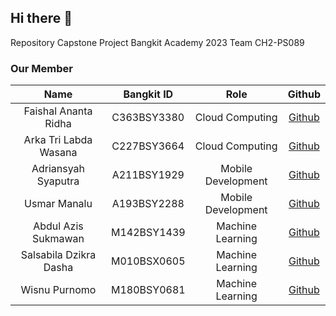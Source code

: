## Hi there 👋
Repository Capstone Project Bangkit Academy 2023 Team CH2-PS089

### Our Member

|           Name           | Bangkit ID  |        Role        |                       Github                        |
| :----------------------: | :--------:  | :----------------: | :-------------------------------------------------: |
|   Faishal Ananta Ridha   | C363BSY3380 |  Cloud Computing   |       [Github](https://github.com/isallkun)         |
|   Arka Tri Labda Wasana  | C227BSY3664 |  Cloud Computing   |      [Github](https://github.com/fauzywijaya)       |
|    Adriansyah Syaputra   | A211BSY1929 | Mobile Development |        [Github](https://github.com/deeandra)        |
|       Usmar Manalu       | A193BSY2288  | Mobile Development |         [Github](https://github.com/wil-ma)         |
|    Abdul Azis Sukmawan   | M142BSY1439  |  Machine Learning  | [Github](https://github.com/SalmaShafiraKhairaldin) |
|   Salsabila Dzikra Dasha | M010BSX0605  |  Machine Learning  |        [Github](https://github.com/medival)         |
|       Wisnu Purnomo      | M180BSY0681  |  Machine Learning  |        [Github](https://github.com/medival)         |

<!--

**Here are some ideas to get you started:**

🙋‍♀️ A short introduction - what is your organization all about?
🌈 Contribution guidelines - how can the community get involved?
👩‍💻 Useful resources - where can the community find your docs? Is there anything else the community should know?
🍿 Fun facts - what does your team eat for breakfast?
🧙 Remember, you can do mighty things with the power of [Markdown](https://docs.github.com/github/writing-on-github/getting-started-with-writing-and-formatting-on-github/basic-writing-and-formatting-syntax)
-->

